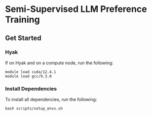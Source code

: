 # Semi-Supervised LLM Preference Training

## Get Started
### Hyak
If on Hyak and on a compute node, run the following:
```
module load cuda/12.4.1 
module load gcc/9.3.0
```
### Install Dependencies
To install all dependencies, run the following:
```
bash scripts/setup_envs.sh
```
